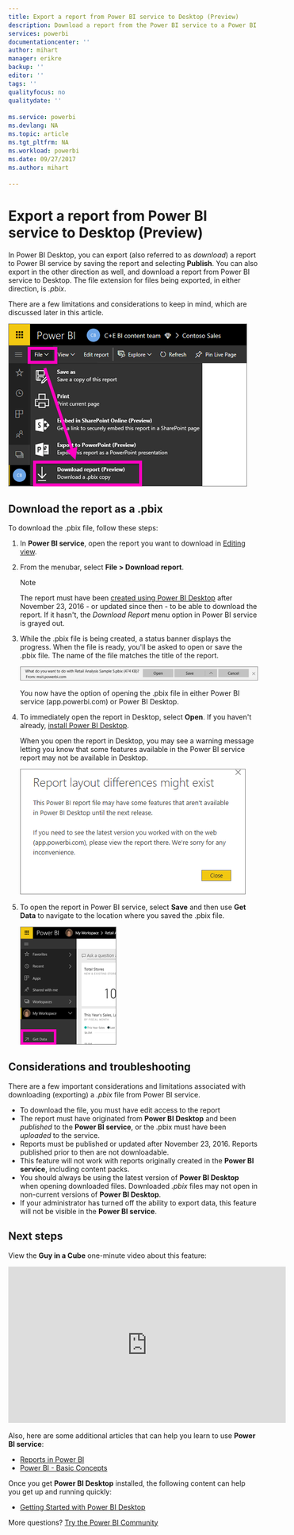 ```yaml
---
title: Export a report from Power BI service to Desktop (Preview)
description: Download a report from the Power BI service to a Power BI Desktop file
services: powerbi
documentationcenter: ''
author: mihart
manager: erikre
backup: ''
editor: ''
tags: ''
qualityfocus: no
qualitydate: ''

ms.service: powerbi
ms.devlang: NA
ms.topic: article
ms.tgt_pltfrm: NA
ms.workload: powerbi
ms.date: 09/27/2017
ms.author: mihart

---
```

# Export a report from Power BI service to Desktop (Preview)
In Power BI Desktop, you can export (also referred to as *download*) a report to Power BI service by saving the report and selecting **Publish**. You can also export in the other direction as well, and download a report from Power BI service to Desktop. The file extension for files being exported, in either direction, is *.pbix*.

There are a few limitations and considerations to keep in mind, which are discussed later in this article.

![](media/service-export-to-pbix/power-bi-file-export.png)

## Download the report as a .pbix
To download the .pbix file, follow these steps:

1. In **Power BI service**, open the report you want to download in [Editing view](service-reading-view-and-editing-view.md).
2. From the menubar, select **File > Download report**.
   
   > [!NOTE]
   > The report must have been [created using Power BI Desktop](guided-learning/publishingandsharing.yml#step-2) after November 23, 2016 - or updated since then - to be able to download the report. If it hasn't, the *Download Report* menu option in Power BI service is grayed out.
   > 
   > 
3. While the .pbix file is being created, a status banner displays the progress. When the file is ready, you'll be asked to open or save the .pbix file. The name of the file matches the title of the report.
   
    ![](media/service-export-to-pbix/power-bi-save-pbix.png)
   
    You now have the option of opening the .pbix file in either Power BI service (app.powerbi.com) or Power BI Desktop.     
4. To immediately open the report in Desktop, select **Open**.  If you haven't already, [install Power BI Desktop](powerbi-desktop-get-the-desktop.md).
   
    When you open the report in Desktop, you may see a warning message letting you know that some features available in the Power BI service report may not be available in Desktop.
   
    ![](media/service-export-to-pbix/power-bi-export-to-pbix_2.png)
5. To open the report in Power BI service, select **Save** and then use **Get Data** to navigate to the location where you saved the .pbix file.
   
    ![](media/service-export-to-pbix/power-bi-get-data.png)

## Considerations and troubleshooting
There are a few important considerations and limitations associated with downloading (exporting) a *.pbix* file from Power BI service.

* To download the file, you must have edit access to the report
* The report must have originated from **Power BI Desktop** and been *published* to the **Power BI service**, or the .pbix must have been *uploaded* to the service.
* Reports must be published or updated after November 23, 2016. Reports published prior to then are not downloadable.
* This feature will not work with reports originally created in the **Power BI service**, including content packs.
* You should always be using the latest version of **Power BI Desktop** when opening downloaded files. Downloaded *.pbix* files may not open in non-current versions of **Power BI Desktop**.
* If your administrator has turned off the ability to export data, this feature will not be visible in the **Power BI service**.

## Next steps
View the **Guy in a Cube** one-minute video about this feature:

<iframe width="560" height="315" src="https://www.youtube.com/embed/ymWqU5jiUl0" frameborder="0" allowfullscreen></iframe>

Also, here are some additional articles that can help you learn to use **Power BI service**:

* [Reports in Power BI](service-reports.md)
* [Power BI - Basic Concepts](service-basic-concepts.md)

Once you get **Power BI Desktop** installed, the following content can help you get up and running quickly:

* [Getting Started with Power BI Desktop](powerbi-desktop-getting-started.md)

More questions? [Try the Power BI Community](http://community.powerbi.com/)   

